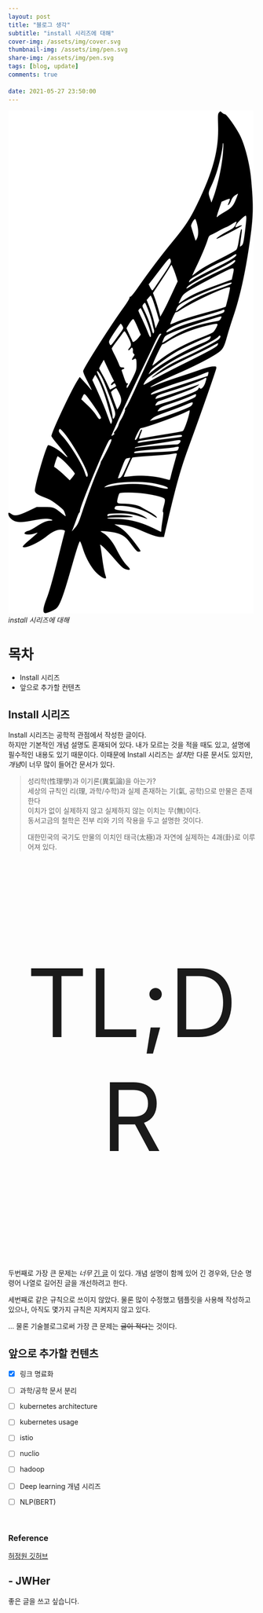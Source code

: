 ```yaml
---
layout: post
title: "블로그 생각"
subtitle: "install 시리즈에 대해"
cover-img: /assets/img/cover.svg
thumbnail-img: /assets/img/pen.svg
share-img: /assets/img/pen.svg
tags: [blog, update]
comments: true

date: 2021-05-27 23:50:00 
---
```


<!-- image repository: https://raw.githubusercontent.com/JWHer/jwher.github.io/master/_posts/images/ -->
![Alt](https://raw.githubusercontent.com/JWHer/jwher.github.io/master/assets/img/pen.svg "pen")  
*install 시리즈에 대해*  

# 목차
* Install 시리즈
* 앞으로 추가할 컨텐츠

## Install 시리즈  

Install 시리즈는 공학적 관점에서 작성한 글이다.  
하지만 기본적인 개념 설명도 혼재되어 있다. 내가 모르는 것을 적을 때도 있고, 설명에 필수적인 내용도 있기 때문이다.
이때문에 Install 시리즈는 *설치*만 다룬 문서도 있지만, *개념*이 너무 많이 들어간 문서가 있다.  

> 성리학(性理學)과 이기론(異氣論)을 아는가?  
> 세상의 규칙인 리(理, 과학/수학)과 실제 존재하는 기(氣, 공학)으로 만물은 존재한다  
> 이치가 없이 실제하지 않고 실제하지 않는 이치는 무(無)이다.  
> 동서고금의 철학은 전부 리와 기의 작용을 두고 설명한 것이다.
> 
> 대한민국의 국기도 만물의 이치인 태극(太極)과 자연에 실제하는 4괘(卦)로 이루어져 있다.

<p style="font-size: 20vmin; text-align: center;">TL;DR</p>

두번째로 가장 큰 문제는 *너무* [긴 글](https://jwher.github.io/2021-04-21-install-kubeflow/) 이 있다. 
개념 설명이 함께 있어 긴 경우와, 단순 명령어 나열로 길어진 글을 개선하려고 한다.  

세번째로 같은 규칙으로 쓰이지 않았다. 물론 많이 수정했고 템플릿을 사용해 작성하고 있으나, 아직도 몇가지 규칙은
지켜지지 않고 있다.

... 물론 기술블로그로써 가장 큰 문제는 ~~글이 적다~~는 것이다.

## 앞으로 추가할 컨텐츠

- [x] 링크 명료화
- [ ] 과학/공학 문서 분리
  
- [ ] kubernetes architecture
- [ ] kubernetes usage
- [ ] istio
  
- [ ] nuclio
- [ ] hadoop
  
- [ ] Deep learning 개념 시리즈
- [ ] NLP(BERT)

   
<br/>

### Reference  
[허정원 깃허브](https://github.com/jwher)


## - JWHer  
좋은 글을 쓰고 싶습니다.

<!-- update log -->
<!--
본문에 추가할 내용을 적는다.
-->